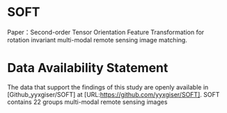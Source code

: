 # SOFT
Paper：Second-order Tensor Orientation Feature Transformation for rotation invariant multi-modal remote sensing image matching.
# Data Availability Statement
The data that support the findings of this study are openly available in [Github_yyxgiser/SOFT] at [URL:https://github.com/yyxgiser/SOFT].
  SOFT contains 22 groups multi-modal remote sensing images
